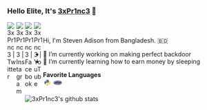 ### Hello Elite, It's [3xPr1nc3](https://fb.me/3xPr1nc3) 👋


<a target="_blank" href="https://twitter.com/3xPr1nc3">
  <img align="left" alt="3xPr1nc3 | Twitter" width="21px" src="https://raw.githubusercontent.com/anuraghazra/anuraghazra/master/assets/twitter.svg" />
</a>
   <a target="_blank" href="https://www.instagram.com/3xPr1nc3/">
  <img align="left" alt="3xPr1nc3 | Instagram" eight="20" width="20" src="https://cdn.jsdelivr.net/npm/simple-icons@3.0.1/icons/instagram.svg"  /></a>
   
<a target="_blank" href="https://www.facebook.com/3xPr1nc3">
  <img align="left" alt="3xPr1nc3 | Facebook" width="21px" src="https://cdn.jsdelivr.net/npm/simple-icons@3.0.1/icons/facebook.svg" />
</a> 
<a target="_blank" href="https://www.youtube.com/channel/UCo1SjcqQhGo2jbLJSK1mLTQ">
  <img align="left" alt="3xPr1nc3 | YouTube" width="21px" src="https://upload.wikimedia.org/wikipedia/commons/thumb/a/a0/YouTube_social_red_circle_%282017%29.svg/1024px-YouTube_social_red_circle_%282017%29.svg.png" />
</a>
  <br />                           
  <br />                      
  Hi, I'm Steven Adison from Bangladesh. 🇧🇩 <br />

- 🔭 I’m currently working on making perfect backdoor <br />
- 🌱 I’m currently learning how to earn money by sleeping <br />

**Favorite Languages** <br>
<code><img height="20" src="https://raw.githubusercontent.com/github/explore/80688e429a7d4ef2fca1e82350fe8e3517d3494d/topics/python/python.png"></code>
<code><img height="20" src="https://raw.githubusercontent.com/github/explore/80688e429a7d4ef2fca1e82350fe8e3517d3494d/topics/php/php.png"></code>






  <img align="center" src="https://github-readme-stats.vercel.app/api?username=3xPr1nc3&show_icons=true&include_all_commits=true" alt="3xPr1nc3's github stats" />


